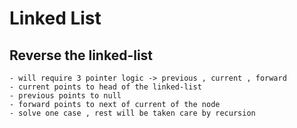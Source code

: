 # Linked List
## Reverse the linked-list
    - will require 3 pointer logic -> previous , current , forward
    - current points to head of the linked-list
    - previous points to null
    - forward points to next of current of the node
    - solve one case , rest will be taken care by recursion

